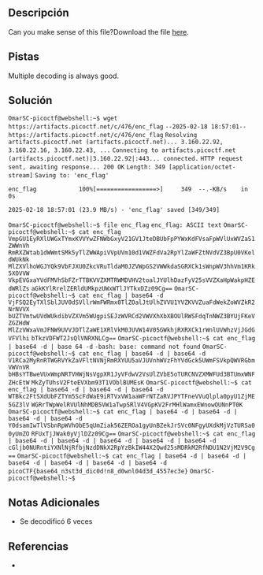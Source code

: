 ## Descripción

Can you make sense of this file?Download the file [here](https://artifacts.picoctf.net/c/476/enc_flag).
## Pistas

Multiple decoding is always good.

## Solución

`OmarSC-picoctf@webshell:~$ wget https://artifacts.picoctf.net/c/476/enc_flag`
`--2025-02-18 18:57:01--  https://artifacts.picoctf.net/c/476/enc_flag`
`Resolving artifacts.picoctf.net (artifacts.picoctf.net)... 3.160.22.92, 3.160.22.16, 3.160.22.43, ...`
`Connecting to artifacts.picoctf.net (artifacts.picoctf.net)|3.160.22.92|:443... connected.`
`HTTP request sent, awaiting response... 200 OK`
`Length: 349 [application/octet-stream]`
`Saving to: 'enc_flag'`

`enc_flag            100%[=================>]     349  --.-KB/s    in 0s`      

`2025-02-18 18:57:01 (23.9 MB/s) - 'enc_flag' saved [349/349]`

`OmarSC-picoctf@webshell:~$ file enc_flag` 
`enc_flag: ASCII text`
`OmarSC-picoctf@webshell:~$ cat enc_flag` 
`VmpGU1EyRXlUWGxTYmxKVVYwZFNWbGxyV21GV1JteDBUbFpPYWxKdFVsaFpWVlUxWVZaS1ZWWnVh`
`RmRXZWtab1dWWmtSMk5yTlZWWApiVVpUVm10d1VWZFdVa2RpYlZaWFZtNVdVZ3BpU0VKeldWUkNk`
`MlZXVlhoWGJYQk9VbFJXU0ZkcVRuTldaM0JZVWpGS2VWWkdaSGRXCk1sWnpWV3hhVm1KRk5XOVVW`
`VkpEVGxaYVdFMVhSbFZrTTBKVVZXMTRWMDVHV2toalJYUlhDazFyV25sVVZXaHpWakpHZEdWRlZs`
`aGkKYlRrelZERldUMkpzUWxWTlJYTkxDZz09Cg==`
`OmarSC-picoctf@webshell:~$ cat enc_flag | base64 -d`
`VjFSQ2EyTXlSblJUV0dSVllrWmFWRmx0TlZOalJtUlhZVVU1YVZKVVZuaFdWekZoWVZkR2NrNVVX`
`bUZTVmtwUVdWUkdibVZXVm5WUgpiSEJzWVRCd2VWVXhXbXBOUlRWSFdqTnNWZ3BYUjFKeVZGZHdW`
`MlZzVWxaVmJFNW9UVVJDTlZaWE1XRlVkM0JUVW14V05GWkhjRXRXCk1rWnlUVWhzVjJGdGVFVlhi`
`bTkzVDFWT2JsQlVNRXNLCg==`
`OmarSC-picoctf@webshell:~$ cat enc_flag | base64 -d | base 64 -d`
`-bash: base: command not found`
`OmarSC-picoctf@webshell:~$ cat enc_flag | base64 -d | base64 -d`
`V1RCa2MyRnRTWGRVYkZaVFltNVNjRmRXYUU5aVJUVnhWVzFhYVdGck5UWmFSVkpQWVRGbmVWVnVR`
`bHBsYTBweVUxWmpNRTVHWjNsVgpXR1JyVFdwV2VsUlZVbE5oTURCNVZXMWFUd3BTUmxWNFZHcEtW`
`MkZyTUhsV2FteEVXbm93T1VOblBUMEsK`
`OmarSC-picoctf@webshell:~$ cat enc_flag | base64 -d | base64 -d | base64 -d`
`WTBkc2FtSXdUbFZTYm5ScFdWaE9iRTVxVW1aaWFrNTZaRVJPYTFneVVuQlpla0pyU1ZjME5GZ3lV`
`WGRrTWpWelRVUlNhMDB5VW1aTwpSRlV4VGpKV2FrMHlWamxEWnowOUNnPT0K`
`OmarSC-picoctf@webshell:~$ cat enc_flag | base64 -d | base64 -d | base64 -d | base64 -d`
`Y0dsamIwTlVSbnRpWVhObE5qUmZiak56ZEROa1gyUnBZekJrSVc0NFgyUXdkMjVzTURSa00yUmZO`
`RFUxTjJWak0yVjlDZz09Cg==`
`OmarSC-picoctf@webshell:~$ cat enc_flag | base64 -d | base64 -d | base64 -d | base64 -d | base64 -d`
`cGljb0NURntiYXNlNjRfbjNzdDNkX2RpYzBkIW44X2Qwd25sMDRkM2RfNDU1N2VjM2V9Cg==`
`OmarSC-picoctf@webshell:~$ cat enc_flag | base64 -d | base64 -d | base64 -d | base64 -d | base64 -d | base64 -d`
`picoCTF{base64_n3st3d_dic0d!n8_d0wnl04d3d_4557ec3e}`
`OmarSC-picoctf@webshell:~$` 

## Notas Adicionales

- Se decodificó 6 veces

## Referencias
- 

